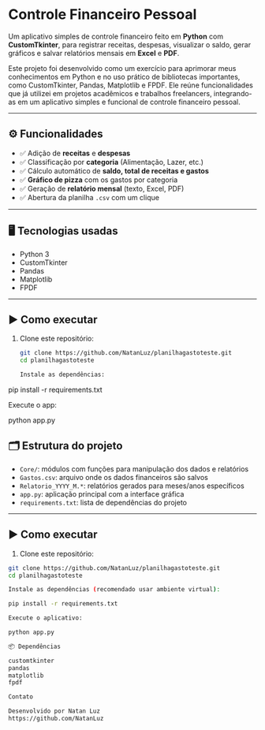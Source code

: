 # Controle Financeiro Pessoal

Um aplicativo simples de controle financeiro feito em **Python** com **CustomTkinter**, para registrar receitas, despesas, visualizar o saldo, gerar gráficos e salvar relatórios mensais em **Excel** e **PDF**.

Este projeto foi desenvolvido como um exercício para aprimorar meus conhecimentos em Python e no uso prático de bibliotecas importantes, como CustomTkinter, Pandas, Matplotlib e FPDF. Ele reúne funcionalidades que já utilizei em projetos acadêmicos e trabalhos freelancers, integrando-as em um aplicativo simples e funcional de controle financeiro pessoal.

---
## ⚙️ Funcionalidades

- ✅ Adição de **receitas** e **despesas**
- ✅ Classificação por **categoria** (Alimentação, Lazer, etc.)
- ✅ Cálculo automático de **saldo, total de receitas e gastos**
- ✅ **Gráfico de pizza** com os gastos por categoria
- ✅ Geração de **relatório mensal** (texto, Excel, PDF)
- ✅ Abertura da planilha `.csv` com um clique

---

## 🖥️ Tecnologias usadas

- Python 3
- CustomTkinter
- Pandas
- Matplotlib
- FPDF

---

## ▶️ Como executar

1. Clone este repositório:
   ```bash
   git clone https://github.com/NatanLuz/planilhagastoteste.git
   cd planilhagastoteste

   Instale as dependências:

pip install -r requirements.txt

Execute o app:

python app.py

## 🗂️ Estrutura do projeto

- `Core/`: módulos com funções para manipulação dos dados e relatórios  
- `Gastos.csv`: arquivo onde os dados financeiros são salvos  
- `Relatorio_YYYY_M.*`: relatórios gerados para meses/anos específicos  
- `app.py`: aplicação principal com a interface gráfica  
- `requirements.txt`: lista de dependências do projeto  

---

## ▶️ Como executar

1. Clone este repositório:

```bash
git clone https://github.com/NatanLuz/planilhagastoteste.git
cd planilhagastoteste

Instale as dependências (recomendado usar ambiente virtual):

pip install -r requirements.txt

Execute o aplicativo:

python app.py

📦 Dependências

customtkinter
pandas
matplotlib
fpdf

Contato

Desenvolvido por Natan Luz
https://github.com/NatanLuz
